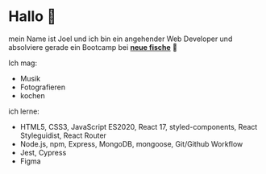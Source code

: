 # Hallo  :wave:
mein Name ist Joel und ich bin ein angehender Web Developer und absolviere gerade ein Bootcamp bei **[neue fische](https://https://www.neuefischecom)** :tropical_fish:

Ich mag:
- Musik
- Fotografieren
- kochen

ich lerne:
- HTML5, CSS3, JavaScript ES2020, React 17, styled-components, React Styleguidist, React Router
- Node.js, npm, Express, MongoDB, mongoose, Git/Github Workflow
- Jest, Cypress
- Figma


<!---
- Hey, mein  
- 👀 I’m interested in ...
- 🌱 I’m currently learning ...
- 💞️ I’m looking to collaborate on ...
- 📫 How to reach me ...


Joeynow1101/Joeynow1101 is a ✨ special ✨ repository because its `README.md` (this file) appears on your GitHub profile.
You can click the Preview link to take a look at your changes.
--->
